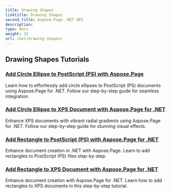 ```yaml
---
title: Drawing Shapes
linktitle: Drawing Shapes
second_title: Aspose.Page .NET API
description: 
type: docs
weight: 31
url: /net/drawing-shapes/
---
```


## Drawing Shapes Tutorials
### [Add Circle Ellipse to PostScript (PS) with Aspose.Page](./add-circle-ellipse-to-postscript-ps/)
Learn how to effortlessly add circle ellipses to PostScript (PS) documents using Aspose.Page for .NET. Follow our step-by-step guide for seamless integration.
### [Add Circle Ellipse to XPS Document with Aspose.Page for .NET](./add-circle-ellipse-to-xps-document/)
Enhance XPS documents with vibrant radial gradients using Aspose.Page for .NET. Follow our step-by-step guide for stunning visual effects.
### [Add Rectangle to PostScript (PS) with Aspose.Page for .NET](./add-rectangle-to-postscript-ps/)
Enhance document creation in .NET with Aspose.Page. Learn to add rectangles to PostScript (PS) files step-by-step.
### [Add Rectangle to XPS Document with Aspose.Page for .NET](./add-rectangle-to-xps-document/)
Enhance document creation with Aspose.Page for .NET. Learn how to add rectangles to XPS documents in this step-by-step tutorial.